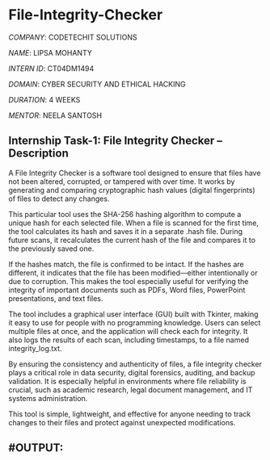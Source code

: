 # File-Integrity-Checker

*COMPANY*: CODETECHIT SOLUTIONS

*NAME*: LIPSA MOHANTY

*INTERN ID*: CT04DM1494

*DOMAIN*: CYBER SECURITY AND ETHICAL HACKING

*DURATION*: 4 WEEKS

*MENTOR*: NEELA SANTOSH

## Internship Task-1: File Integrity Checker – Description

A File Integrity Checker is a software tool designed to ensure that files have not been altered, corrupted, or tampered with over time. It works by generating and comparing cryptographic hash values (digital fingerprints) of files to detect any changes.

This particular tool uses the SHA-256 hashing algorithm to compute a unique hash for each selected file. When a file is scanned for the first time, the tool calculates its hash and saves it in a separate .hash file. During future scans, it recalculates the current hash of the file and compares it to the previously saved one.

If the hashes match, the file is confirmed to be intact. If the hashes are different, it indicates that the file has been modified—either intentionally or due to corruption. This makes the tool especially useful for verifying the integrity of important documents such as PDFs, Word files, PowerPoint presentations, and text files.

The tool includes a graphical user interface (GUI) built with Tkinter, making it easy to use for people with no programming knowledge. Users can select multiple files at once, and the application will check each for integrity. It also logs the results of each scan, including timestamps, to a file named integrity_log.txt.

By ensuring the consistency and authenticity of files, a file integrity checker plays a critical role in data security, digital forensics, auditing, and backup validation. It is especially helpful in environments where file reliability is crucial, such as academic research, legal document management, and IT systems administration.

This tool is simple, lightweight, and effective for anyone needing to track changes to their files and protect against unexpected modifications.

#OUTPUT: 
---
